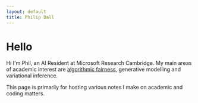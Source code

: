 ```yaml
---
layout: default
title: Philip Ball
---
```


# Hello

Hi I'm Phil, an AI Resident at Microsoft Research Cambridge. My main areas of academic interest are [algorithmic fairness](/pdfs/thesis.pdf), generative modelling and variational inference.

This page is primarily for hosting various notes I make on academic and coding matters.